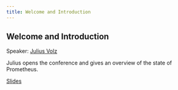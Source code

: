 ```yaml
---
title: Welcome and Introduction
---
```


## Welcome and Introduction

Speaker: [Julius Volz](/2017-munich/speakers/julius-volz/)

Julius opens the conference and gives an overview of the state of Prometheus.

[Slides](https://docs.google.com/presentation/d/1IlewSt5fKf7TPP8LqNuDeSZOqCQ-P9boVFwUjO51YDM/edit?usp=sharing)
